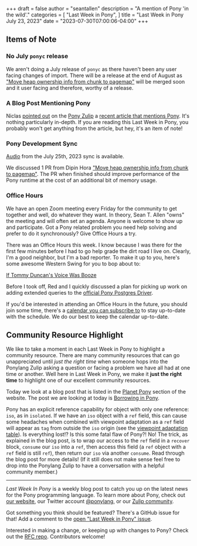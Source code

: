 +++
draft = false
author = "seantallen"
description = "A mention of Pony 'in the wild'."
categories = [
    "Last Week in Pony",
]
title = "Last Week in Pony July 23, 2023"
date = "2023-07-30T07:00:06-04:00"
+++

## Items of Note

### No July `ponyc` release

We aren't doing a July release of `ponyc` as there haven't been any user facing changes of import. There will be a release at the end of August as ["Move heap ownership info from chunk to pagemap"](https://github.com/ponylang/ponyc/pull/4368) will be merged soon and it user facing and therefore, worthy of a release.


### A Blog Post Mentioning Pony

Niclas [pointed out](https://ponylang.zulipchat.com/#narrow/stream/189934-general/topic/Pony.20in.20article) on the [Pony Zulip](https://ponylang.zulipchat.com/#all_messages) a [recent article that mentions Pony](https://hackernoon.com/the-new-wave-of-programming-languages-exploring-the-hidden-gems). It's nothing particularly in-depth. If you are reading this Last Week in Pony, you probably won't get anything from the article, but hey, it's an item of note!

### Pony Development Sync

[Audio](https://sync-recordings.ponylang.io/r/2023_07_25.m4a) from the July 25th, 2023 sync is available.

We discussed 1 PR from Dipin Hora ["Move heap ownership info from chunk to pagemap"](https://github.com/ponylang/ponyc/pull/4368). The PR when finished should improve performance of the Pony runtime at the cost of an additional bit of memory usage.

### Office Hours

We have an open Zoom meeting every Friday for the community to get together and well, do whatever they want. In theory, Sean T. Allen "owns" the meeting and will often set an agenda. Anyone is welcome to show up and participate. Got a Pony related problem you need help solving and prefer to do it synchronously? Give Office Hours a try.

There was an Office Hours this week. I know because I was there for the first few minutes before I had to go help grade the dirt road I live on. Clearly, I'm a good neighbor, but I'm a bad reporter. To make it up to you, here's some awesome Western Swing for you to bop about to:

[If Tommy Duncan's Voice Was Booze](https://www.youtube.com/watch?v=R3FDeoXMyKc)

Before I took off, Red and I quickly discussed a plan for picking up work on adding extended queries to the [official Pony Postgres Driver](https://github.com/ponylang/postgres).

If you'd be interested in attending an Office Hours in the future, you should join some time, there's a [calendar you can subscribe to](https://calendar.google.com/calendar/ical/4465e68ae24131ae00461a40893f2637a2c9ac510e311a44ff78680e2f183ce3%40group.calendar.google.com/public/basic.ics) to stay up-to-date with the schedule. We do our best to keep the calendar up-to-date.

## Community Resource Highlight

We like to take a moment in each Last Week in Pony to highlight a community resource. There are many community resources that can go unappreciated until _just the right time_ when someone hops into the Ponylang Zulip asking a question or facing a problem we have all had at one time or another. Well here in Last Week in Pony, we make it **just the right time** to highlight one of our excellent community resources.

Today we look at a blog post that is listed in the [Planet Pony](https://www.ponylang.io/community/planet-pony/) section of the website. The post we are looking at today is [Borrowing in Pony](https://bluishcoder.co.nz/2016/07/18/borrowing-in-pony.html).

Pony has an explicit reference capability for object with only one reference: `iso`, as in `isolated`. If we have an `iso` object with a `ref` field, this can cause some headaches when combined with viewpoint adaptation as a `ref` field will appear as `tag` from outside the `iso` origin (see the [viewpoint adaptation table](https://tutorial.ponylang.io/reference-capabilities/combining-capabilities.html#viewpoint-adaptation)). Is everything lost!? Is this some fatal flaw of Pony?! No! The trick, as explained in the blog post, is to wrap our access to the `ref` field in a `recover` block, `consume` our `iso` into a `ref`, then access this field (a `ref` object with a `ref` field is still `ref`), then return our `iso` via another `consume`. Read through the blog post for more details! (If it still does not make sense feel free to drop into the Ponylang Zulip to have a conversation with a helpful community member.)

---

_Last Week In Pony_ is a weekly blog post to catch you up on the latest news for the Pony programming language. To learn more about Pony, check out [our website](https://ponylang.io), our Twitter account [@ponylang](https://twitter.com/ponylang), or our [Zulip community](https://ponylang.zulipchat.com).

Got something you think should be featured? There's a GitHub issue for that! Add a comment to the [open "Last Week in Pony" issue](https://github.com/ponylang/ponylang.github.io/issues?q=is%3Aissue+is%3Aopen+label%3Alast-week-in-pony).

Interested in making a change, or keeping up with changes to Pony? Check out the [RFC repo](https://github.com/ponylang/rfcs). Contributors welcome!
